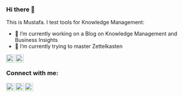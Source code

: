 ### Hi there 👋

<!--
**phinixgreen/phinixgreen** is a ✨ _special_ ✨ repository because its `README.md` (this file) appears on your GitHub profile. -->

This is Mustafa. I test tools for Knowledge Management:

- 🔭 I’m currently working on a Blog on Knowledge Management and Business Insights
- 🌱 I’m currently trying to master Zettelkasten

[<img align="left" alt="Profile" width="22px" src="https://cdn-images-1.medium.com/max/1200/1*_66Bcx0UVgJhsnsU7rke_w.png" />][website]

[<img align="left" alt="PhinixBlogs" width="22px" src="https://phinixgreen.github.io/phinixblogs/assets/images/wallwinterw.png" />][blog]

<br/>

### Connect with me:

[<img align="left" alt="mmmonowar | Twitter" width="22px" src="https://www.iconpacks.net/icons/2/free-twitter-logo-icon-2429-thumb.png" />][twitter]
[<img align="left" alt="Muhammad Mustafa Monowar | LinkedIn" width="22px" src="https://image.flaticon.com/icons/png/512/174/174857.png" />][linkedin]
[<img align="left" alt="phinixgreen | Instagram" width="22px" src="https://www.freepnglogos.com/uploads/logo-ig-png/logo-ig-png-instagram-logo-camel-productions-website-25.png" />][instagram]

<br />

[website]: https://phinixgreen.github.io/profile/
[blog]: https://phinixgreen.github.io/phinixblogs/
[twitter]: https://twitter.com/mmmonowar
[instagram]: https://instagram.com/phinixgreen/
[linkedin]: https://linkedin.com/in/mmmonowar
